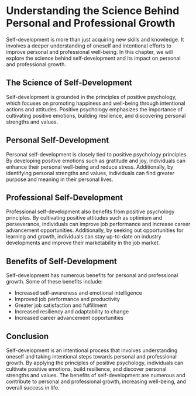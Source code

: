 Understanding the Science Behind Personal and Professional Growth
=======================================================================================================

Self-development is more than just acquiring new skills and knowledge. It involves a deeper understanding of oneself and intentional efforts to improve personal and professional well-being. In this chapter, we will explore the science behind self-development and its impact on personal and professional growth.

The Science of Self-Development
-------------------------------

Self-development is grounded in the principles of positive psychology, which focuses on promoting happiness and well-being through intentional actions and attitudes. Positive psychology emphasizes the importance of cultivating positive emotions, building resilience, and discovering personal strengths and values.

Personal Self-Development
-------------------------

Personal self-development is closely tied to positive psychology principles. By developing positive emotions such as gratitude and joy, individuals can enhance their personal well-being and reduce stress. Additionally, by identifying personal strengths and values, individuals can find greater purpose and meaning in their personal lives.

Professional Self-Development
-----------------------------

Professional self-development also benefits from positive psychology principles. By cultivating positive attitudes such as optimism and perseverance, individuals can improve job performance and increase career advancement opportunities. Additionally, by seeking out opportunities for learning and growth, individuals can stay up-to-date on industry developments and improve their marketability in the job market.

Benefits of Self-Development
----------------------------

Self-development has numerous benefits for personal and professional growth. Some of these benefits include:

* Increased self-awareness and emotional intelligence
* Improved job performance and productivity
* Greater job satisfaction and fulfillment
* Increased resiliency and adaptability to change
* Increased career advancement opportunities

Conclusion
----------

Self-development is an intentional process that involves understanding oneself and taking intentional steps towards personal and professional growth. By applying the principles of positive psychology, individuals can cultivate positive emotions, build resilience, and discover personal strengths and values. The benefits of self-development are numerous and contribute to personal and professional growth, increasing well-being, and overall success in life.
